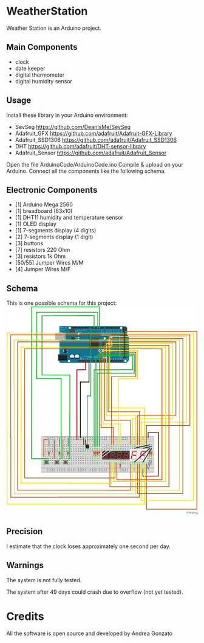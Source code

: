 # WeatherStation
Weather Station is an Arduino project.

## Main Components
 * clock
 * date keeper
 * digital thermometer
 * digital humidity sensor
 
## Usage
Install these library in your Arduino environment:
* SevSeg  			https://github.com/DeanIsMe/SevSeg
* Adafruit_GFX  	https://github.com/adafruit/Adafruit-GFX-Library
* Adafruit_SSD1306	https://github.com/adafruit/Adafruit_SSD1306
* DHT				https://github.com/adafruit/DHT-sensor-library
* Adafruit_Sensor  	https://github.com/adafruit/Adafruit_Sensor

Open the file ArduinoCode/ArduinoCode.ino
Compile & upload on your Arduino.
Connect all the components like the following schema.

## Electronic Components
* [1] Arduino Mega 2560
* [1] breadboard (63x10) 
* [1] DHT11 humidity and temperature sensor
* [1] OLED display
* [1] 7-segments display (4 digits)
* [2] 7-segments display (1 digit)
* [3] buttons
* [7] resistors 220 Ohm
* [3] resistors 1k Ohm
* [50/55] Jumper Wires M/M
* [4] Jumper Wires M/F

## Schema
This is one possible schema for this project:
![Scema](Schema.png?raw=true "schema")

## Precision
I estimate that the clock loses approximately one second per day.

## Warnings
The system is not fully tested.

The system after 49 days could crash due to overflow (not yet tested).

# Credits
All the software is open source and developed by Andrea Gonzato

